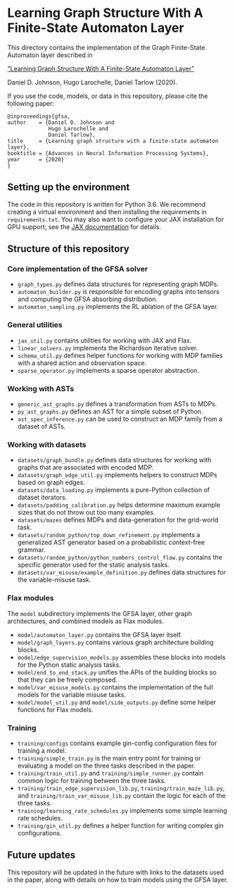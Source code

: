 # Learning Graph Structure With A Finite-State Automaton Layer

This directory contains the implementation of the Graph Finite-State Automaton
layer described in

["Learning Graph Structure With A Finite-State Automaton Layer"](https://arxiv.org/abs/2007.04929)

Daniel D. Johnson, Hugo Larochelle, Daniel Tarlow (2020).

If you use the code, models, or data in this repository, please cite the following paper:
```
@inproceedings{gfsa,
author    = {Daniel D. Johnson and
             Hugo Larochelle and
             Daniel Tarlow},
title     = {Learning graph structure with a finite-state automaton layer},
booktitle = {Advances in Neural Information Processing Systems},
year      = {2020}
}
```

## Setting up the environment

The code in this repository is written for Python 3.6. We recommend creating
a virtual environment and then installing the requirements in
`requirements.txt`. You may also want to configure your JAX installation for
GPU support; see the [JAX documentation](https://github.com/google/jax#installation)
for details.

## Structure of this repository

### Core implementation of the GFSA solver

- `graph_types.py` defines data structures for representing graph MDPs.
- `automaton_builder.py` is responsible for encoding graphs into tensors and
  computing the GFSA absorbing distribution.
- `automaton_sampling.py` implements the RL ablation of the GFSA layer.

### General utilities

- `jax_util.py` contains utilities for working with JAX and Flax.
- `linear_solvers.py` implements the Richardson iterative solver.
- `schema_util.py` defines helper functions for working with MDP families with
  a shared action and observation space.
- `sparse_operator.py` implements a sparse operator abstraction.

### Working with ASTs

- `generic_ast_graphs.py` defines a transformation from ASTs to MDPs.
- `py_ast_graphs.py` defines an AST for a simple subset of Python.
- `ast_spec_inference.py` can be used to construct an MDP family from a
  dataset of ASTs.

### Working with datasets

- `datasets/graph_bundle.py` defines data structures for working with graphs
  that are associated with encoded MDP.
- `datasets/graph_edge_util.py` implements helpers to construct MDPs based on
  graph edges.
- `datasets/data_loading.py` implements a pure-Python collection of dataset
  iterators.
- `datasets/padding_calibration.py` helps determine maximum example sizes that
  do not throw out too many examples.
- `datasets/mazes` defines MDPs and data-generation for the grid-world task.
- `datasets/random_python/top_down_refinement.py` implements a generalized
  AST generator based on a probabilistic context-free grammar.
- `datasets/random_python/python_numbers_control_flow.py` contains the specific
  generator used for the static analysis tasks.
- `datasets/var_misuse/example_definition.py` defines data structures for the
  variable-misuse task.

### Flax modules

The `model` subdirectory implements the GFSA layer, other graph architectures,
and combined models as Flax modules.

- `model/automaton_layer.py` contains the GFSA layer itself.
- `model/graph_layers.py` contains various graph architecture building blocks.
- `model/edge_supervision_models.py` assembles these blocks into models for the
  Python static analysis tasks.
- `model/end_to_end_stack.py` unifies the APIs of the building blocks so that
  they can be freely composed.
- `model/var_misuse_models.py` contains the implementation of the full models
  for the variable misuse tasks.
- `model/model_util.py` and `model/side_outputs.py` define some helper functions
  for Flax models.

### Training

- `training/configs` contains example gin-config configuration files for
  training a model.
- `training/simple_train.py` is the main entry point for training or evaluating
  a model on the three tasks described in the paper.
- `training/train_util.py` and `training/simple_runner.py` contain common logic
  for training between the three tasks.
- `training/train_edge_supervision_lib.py`, `training/train_maze_lib.py`, and
  `training/train_var_misuse_lib.py` contain the logic for each of the three
  tasks.
- `training/learning_rate_schedules.py` implements some simple learning rate
  schedules.
- `training/gin_util.py` defines a helper function for writing complex gin
  configurations.


## Future updates

This repository will be updated in the future with links to the datasets used
in the paper, along with details on how to train models using the GFSA layer.
